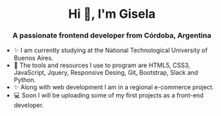 <h1 align="center">Hi 👋, I'm Gisela</h1>
<h3 align="center">A passionate frontend developer from Córdoba, Argentina</h3>

- ✨ I am currently studying at the National Technological University of Buenos Aires. 
- 🌱 The tools and resources I use to program are HTML5, CSS3, JavaScript, Jquery, Responsive Desing, Git, Bootstrap, Slack and Python.
- ✨ Along with web development I am in a regional e-commerce project.
- 💻 Soon I will be uploading some of my first projects as a front-end developer.



<!---
gisela-gariboldi/gisela-gariboldi is a ✨ special ✨ repository because its `README.md` (this file) appears on your GitHub profile.
You can click the Preview link to take a look at your changes.
--->
